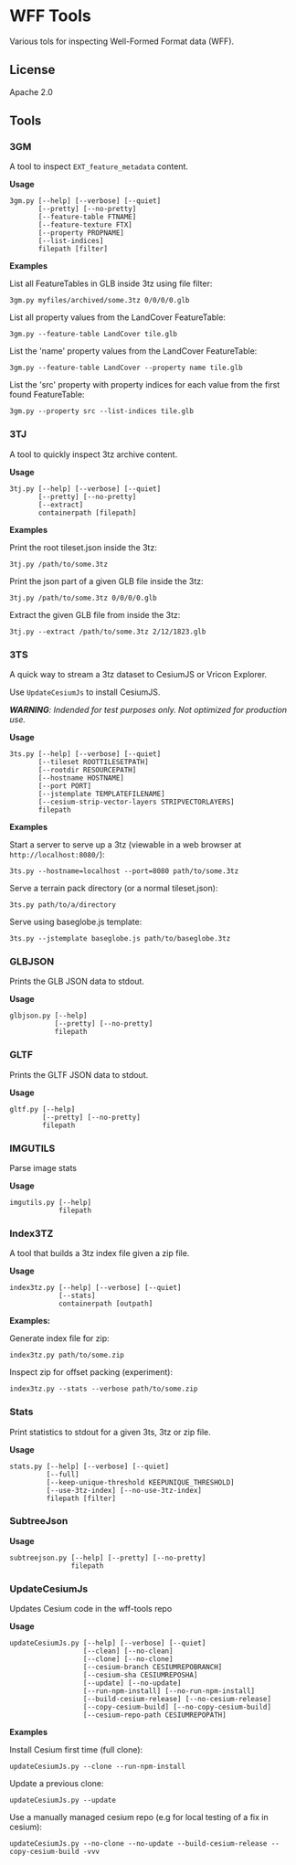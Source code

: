 # WFF Tools

Various tols for inspecting Well-Formed Format data (WFF).

## License
Apache 2.0

## Tools

### 3GM

A tool to inspect `EXT_feature_metadata` content.

**Usage**

```
3gm.py [--help] [--verbose] [--quiet]
       [--pretty] [--no-pretty] 
       [--feature-table FTNAME]
       [--feature-texture FTX]
       [--property PROPNAME]
       [--list-indices]
       filepath [filter]
```

**Examples**

List all FeatureTables in GLB inside 3tz using file filter:

`3gm.py myfiles/archived/some.3tz 0/0/0/0.glb`

List all property values from the LandCover FeatureTable:

`3gm.py --feature-table LandCover tile.glb`

List the 'name' property values from the LandCover FeatureTable:

`3gm.py --feature-table LandCover --property name tile.glb `

List the 'src' property with property indices for each value from the first found FeatureTable:

`3gm.py --property src --list-indices tile.glb`

### 3TJ

A tool to quickly inspect 3tz archive content.

**Usage**

```
3tj.py [--help] [--verbose] [--quiet]
       [--pretty] [--no-pretty] 
       [--extract] 
       containerpath [filepath]
```

**Examples**

Print the root tileset.json inside the 3tz:

`3tj.py /path/to/some.3tz`

Print the json part of a given GLB file inside the 3tz:

`3tj.py /path/to/some.3tz 0/0/0/0.glb`

Extract the given GLB file from inside the 3tz:

`3tj.py --extract /path/to/some.3tz 2/12/1823.glb`

### 3TS

A quick way to stream a 3tz dataset to CesiumJS or Vricon Explorer.

Use `UpdateCesiumJs` to install CesiumJS.

***WARNING**: Indended for test purposes only. Not optimized for production use.*

**Usage**

```
3ts.py [--help] [--verbose] [--quiet]
       [--tileset ROOTTILESETPATH]
       [--rootdir RESOURCEPATH]
       [--hostname HOSTNAME]
       [--port PORT]
       [--jstemplate TEMPLATEFILENAME]
       [--cesium-strip-vector-layers STRIPVECTORLAYERS]
       filepath
```

**Examples**

Start a server to serve up a 3tz (viewable in a web browser at `http://localhost:8080/`):

`3ts.py --hostname=localhost --port=8080 path/to/some.3tz`

Serve a terrain pack directory (or a normal tileset.json):

`3ts.py path/to/a/directory`

Serve using baseglobe.js template:

`3ts.py --jstemplate baseglobe.js path/to/baseglobe.3tz `

### GLBJSON

Prints the GLB JSON data to stdout.

**Usage**

```
glbjson.py [--help]
           [--pretty] [--no-pretty] 
           filepath
```

### GLTF

Prints the GLTF JSON data to stdout.

**Usage**

```
gltf.py [--help]
        [--pretty] [--no-pretty]
        filepath
```

### IMGUTILS

Parse image stats

**Usage**

```
imgutils.py [--help]
            filepath
```


### Index3TZ

A tool that builds a 3tz index file given a zip file.

**Usage**

```
index3tz.py [--help] [--verbose] [--quiet]
            [--stats]
            containerpath [outpath]
```

**Examples:**

Generate index file for zip:

`index3tz.py path/to/some.zip`

Inspect zip for offset packing (experiment):

`index3tz.py --stats --verbose path/to/some.zip `

### Stats

Print statistics to stdout for a given 3ts, 3tz or zip file.

**Usage**

```
stats.py [--help] [--verbose] [--quiet] 
         [--full] 
         [--keep-unique-threshold KEEPUNIQUE_THRESHOLD]
         [--use-3tz-index] [--no-use-3tz-index]
         filepath [filter]
```

### SubtreeJson

**Usage**

```
subtreejson.py [--help] [--pretty] [--no-pretty] 
               filepath
```


### UpdateCesiumJs

Updates Cesium code in the wff-tools repo

**Usage**

```
updateCesiumJs.py [--help] [--verbose] [--quiet]
                  [--clean] [--no-clean]
                  [--clone] [--no-clone]
                  [--cesium-branch CESIUMREPOBRANCH]
                  [--cesium-sha CESIUMREPOSHA]
                  [--update] [--no-update]
                  [--run-npm-install] [--no-run-npm-install]
                  [--build-cesium-release] [--no-cesium-release]
                  [--copy-cesium-build] [--no-copy-cesium-build]
                  [--cesium-repo-path CESIUMREPOPATH]
```

**Examples**

Install Cesium first time (full clone):

`updateCesiumJs.py --clone --run-npm-install`

Update a previous clone:

`updateCesiumJs.py --update`

Use a manually managed cesium repo (e.g for local testing of a fix in cesium):

`updateCesiumJs.py --no-clone --no-update --build-cesium-release --copy-cesium-build -vvv`

